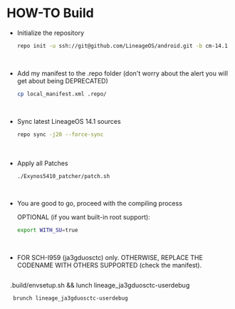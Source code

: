 # HOW-TO Build

* Initialize the repository
   
   ```sh
   repo init -u ssh://git@github.com/LineageOS/android.git -b cm-14.1
  

* Add my manifest to the .repo folder (don't worry about the alert you will get about being DEPRECATED)
   
   ```sh
   cp local_manifest.xml .repo/
   
* Sync latest LineageOS 14.1 sources
   
   ```sh
   repo sync -j20 --force-sync
  　
* Apply all Patches
   
   ```sh
   ./Exynos5410_patcher/patch.sh
   
* You are good to go, proceed with the compiling process

  OPTIONAL (if you want built-in root support):
   
   ```sh
   export WITH_SU=true
  

* FOR SCH-I959 (ja3gduosctc) only. OTHERWISE, REPLACE THE CODENAME WITH OTHERS SUPPORTED (check the manifest).
   
   ```sh
   .build/envsetup.sh && lunch lineage_ja3gduosctc-userdebug
   
   
   ```sh
   brunch lineage_ja3gduosctc-userdebug
   
